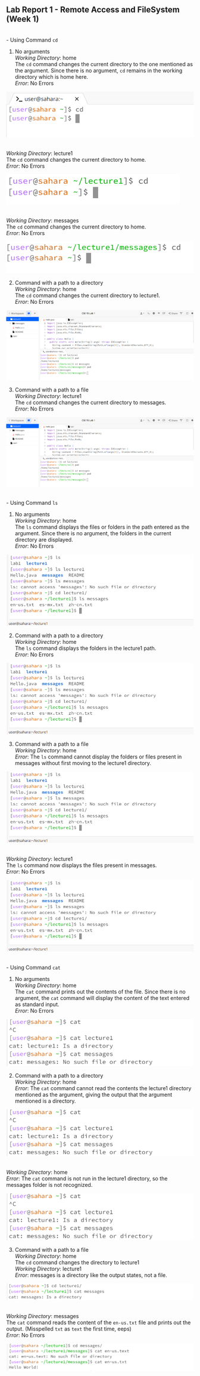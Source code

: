 __Lab Report 1 - Remote Access and FileSystem (Week 1)__
-------------

<br>- Using Command `cd`<br>
  1) No arguments
  <br> _Working Directory_: home <br>
     The `cd` command changes the current directory to the one mentioned as the argument. Since there is no argument, `cd` remains in the working directory which is home here.
      <br> _Error_: No Errors <br>
     
 ![Image](img11.png)

  <br> _Working Directory_: lecture1 <br>
      The `cd` command changes the current directory to home.
      <br> _Error_: No Errors <br>

 ![Image](pic2.png)

  <br> _Working Directory_: messages <br>
      The `cd` command changes the current directory to home.
      <br> _Error_: No Errors <br>

  ![Image](pic1.png)

  2) Command with a path to a directory
  <br> _Working Directory_: home <br>
       The `cd` command changes the current directory to lecture1.
     <br> _Error_: No Errors <br>

  ![Image](img1.png)
     
  3) Command with a path to a file
  <br> _Working Directory_: lecture1 <br>
       The `cd` command changes the current directory to messages.
     <br> _Error_: No Errors <br>

  ![Image](img1.png)

<br>- Using Command `ls`<br>
  1) No arguments
  <br> _Working Directory_: home <br>
    The `ls` command displays the files or folders in the path entered as the argument. Since there is no argument, the folders in the current directory are displayed.
     <br> _Error_: No Errors <br>

  ![Image](img7.png)
     
  2) Command with a path to a directory
  <br> _Working Directory_: home <br>
      The `ls` command displays the folders in the lecture1 path.
     <br> _Error_: No Errors <br>

   ![Image](img7.png)
     
   3) Command with a path to a file
   <br> _Working Directory_: home <br>
     _Error_: The `ls` command cannot display the folders or files present in messages without first moving to the lecture1 directory.

  ![Image](img7.png)
      
  <br> _Working Directory_: lecture1 <br>
    The `ls` command now displays the files present in messages.
    <br> _Error_: No Errors <br>

  ![Image](img7.png)

<br>- Using Command `cat`<br>
  1) No arguments
  <br> _Working Directory_: home <br>
     The `cat` command prints out the contents of the file. Since there is no argument, the `cat` command will display the content of the text entered as standard input.
     <br> _Error_: No Errors <br>

  ![Image](img8.png)
     
  2) Command with a path to a directory
  <br> _Working Directory_: home <br>
      _Error_: The `cat` command cannot read the contents the lecture1 directory mentioned as the argument, giving the output that the argument mentioned is a directory.

  ![Image](img8.png)
     
  <br> _Working Directory_: home <br>
      _Error_: The `cat` command is not run in the lecture1 directory, so the messages folder is not recognized.

  ![Image](img8.png)
     
  3) Command with a path to a file
  <br> _Working Directory_: home <br>
    The `cd` command changes the directory to lecture1
    <br> _Working Directory_: lecture1 <br>
    _Error_: messages is a directory like the output states, not a file.

   ![Image](img40.png)
     
   <br> _Working Directory_: messages <br>
     The `cat` command reads the content of the `en-us.txt` file and prints out the output. (Misspelled `txt` as `text` the first time, eeps)
     <br> _Error_: No Errors <br>

   ![Image](img41.png)

     

     
  
  

     


